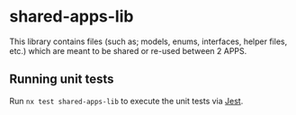 # shared-apps-lib

This library contains files (such as; models, enums, interfaces, helper files, etc.) which are meant to be shared or re-used between 2 APPS.  

## Running unit tests

Run `nx test shared-apps-lib` to execute the unit tests via [Jest](https://jestjs.io).
